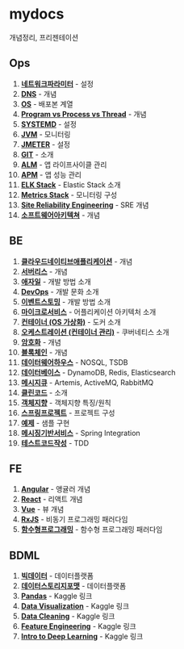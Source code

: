 # mydocs
개념정리, 프리젠테이션

## Ops
1. [**네트워크파라미터**](./네트워크파라미터.md) - 설정
1. [**DNS**](./DNS.md) - 개념
1. [**OS**](./os.md) - 배포본 계열
1. [**Program vs Process vs Thread**](./ProcessVsThread.md) - 개념
1. [**SYSTEMD**](./systemd.md) - 설정
1. [**JVM**](./JVM.md) - 모니터링
1. [**JMETER**](./Jmeter.md) - 설정
1. [**GIT**](./git.md) - 소개
1. [**ALM**](./ALM.md) - 앱 라이프사이클 관리
1. [**APM**](./APM.md) - 앱 성능 관리
1. [**ELK Stack**](./ELK.md) - Elastic Stack 소개
1. [**Metrics Stack**](./메트릭스스택.md) - 모니터링 구성
1. [**Site Reliability Engineering**](./DevOpsVsSRE.md) - SRE 개념
1. [**소프트웨어아키텍쳐**](./소프트웨어아키텍쳐.md) - 개념

## BE
1. [**클라우드네이티브애플리케이션**](./클라우드네이티브애플리케이션.md) - 개념
1. [**서버리스**](./서버리스.md) - 개념
1. [**애자일**](./애자일.md) - 개발 방법 소개
1. [**DevOps**](./데브옵스.md) - 개발 문화 소개
1. [**이벤트스토밍**](./이벤트스토밍.md) - 개발 방법 소개
1. [**마이크로서비스**](./마이크로서비스.md) - 어플리케이션 아키텍처 소개
1. [**컨테이너 (OS 가상화)**](./도커.md) - 도커 소개
1. [**오케스트레이션 (컨테이너 관리)**](./쿠버네티스.md) - 쿠버네티스 소개
1. [**암호화**](./암호화.md) - 개념
1. [**블록체인**](./블록체인.md) - 개념
1. [**데이터웨어하우스**](./데이터베이스1.md) - NOSQL, TSDB
1. [**데이터베이스**](./데이터베이스2.md) - DynamoDB, Redis, Elasticsearch
1. [**메시지큐**](./메시지큐.md) - Artemis, ActiveMQ, RabbitMQ
1. [**클린코드**](./cleancode.md) - 소개
1. [**객체지향**](./객체지향.md) - 객체지향 특징/원칙
1. [**스프링프로젝트**](./스프링프로젝트.md) - 프로젝트 구성
1. [**예제**](https://github.com/dennieyu/myapp) - 샘플 구현
1. [**메시징기반서비스**](./Spring_Integration_202103.pdf) - Spring Integration
1. [**테스트코드작성**](./테스트코드작성.md) - TDD

## FE
1. [**Angular**](./Angular_202012.pdf) - 앵귤러 개념
1. [**React**](./React_202009.pdf) - 리액트 개념
1. [**Vue**](./Vue_202009.pdf) - 뷰 개념
1. [**RxJS**](./RxJS_202101.pdf) - 비동기 프로그래밍 패러다임
1. [**함수형프로그래밍**](./함수형프로그래밍_202101.pdf) - 함수형 프로그래밍 패러다임

## BDML
1. [**빅데이터**](./빅데이터_202103.pdf) - 데이터플랫폼
1. [**데이터스토리지포맷**](./데이터스토리지포맷.md) - 데이터플랫폼
1. [**Pandas**](https://www.kaggle.com/learn/pandas) - Kaggle 링크
1. [**Data Visualization**](https://www.kaggle.com/learn/data-visualization) - Kaggle 링크
1. [**Data Cleaning**](https://www.kaggle.com/learn/data-cleaning) - Kaggle 링크
1. [**Feature Engineering**](https://www.kaggle.com/learn/feature-engineering) - Kaggle 링크
1. [**Intro to Deep Learning**](https://www.kaggle.com/learn/intro-to-deep-learning) - Kaggle 링크
